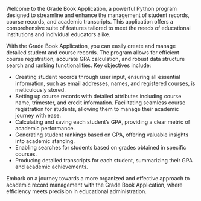 Welcome to the Grade Book Application, a powerful Python program designed to streamline and enhance the management of student records, course records, and academic transcripts. This application offers a comprehensive suite of features tailored to meet the needs of educational institutions and individual educators alike.

With the Grade Book Application, you can easily create and manage detailed student and course records. The program allows for efficient course registration, accurate GPA calculation, and robust data structure search and ranking functionalities. Key objectives include:

- Creating student records through user input, ensuring all essential information, such as email addresses, names, and registered courses, is meticulously stored.
- Setting up course records with detailed attributes including course name, trimester, and credit information.
Facilitating seamless course registration for students, allowing them to manage their academic journey with ease.
- Calculating and saving each student’s GPA, providing a clear metric of academic performance.
- Generating student rankings based on GPA, offering valuable insights into academic standing.
- Enabling searches for students based on grades obtained in specific courses.
- Producing detailed transcripts for each student, summarizing their GPA and academic achievements.

Embark on a journey towards a more organized and effective approach to academic record management with the Grade Book Application, where efficiency meets precision in educational administration.
